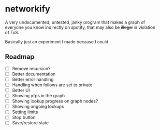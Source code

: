 # networkify
A very undocumented, untested, janky program that makes a graph of everyone you know indirectly on spotify, that may also be ~~illegal~~ in violation of ToS.

Basically just an experiment I made because I could

## Roadmap
- [ ] Remove recursion?
- [ ] Better documentation
- [ ] Better error handling
- [ ] Handling when follows are set to private
- [ ] Better UI
- [ ] Showing pfps in the graph
- [ ] Showing lookup progress on graph nodes?
- [ ] Showing ongoing lookups
- [ ] Setting limits
- [ ] Stop button
- [ ] Save/restore state
